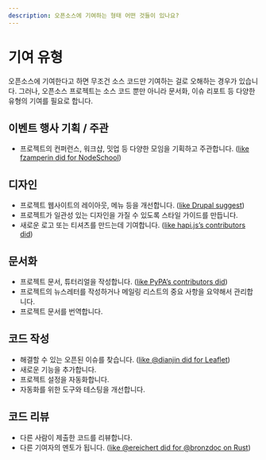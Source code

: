 ```yaml
---
description: 오픈소스에 기여하는 형태 어떤 것들이 있나요?
---
```


# 기여 유형

오픈소스에 기여한다고 하면 무조건 소스 코드만 기여하는 걸로 오해하는 경우가 있습니다. 그러나, 오픈소스 프로젝트는 소스 코드 뿐만 아니라 문서화, 이슈 리포트 등 다양한 유형의 기여를 필요로 합니다.

## 이벤트 행사 기획 / 주관

* 프로젝트의 컨퍼런스, 워크샵, 밋업 등 다양한 모임을 기획하고 주관합니다. \([like fzamperin did for NodeSchool](https://github.com/nodeschool/organizers/issues/406)\)

## 디자인

* 프로젝트 웹사이트의 레이아웃, 메뉴 등을 개선합니다. \([like Drupal suggest](https://www.drupal.org/community-initiatives/drupal-core/usability)\)
* 프로젝트가 일관성 있는 디자인을 가질 수 있도록 스타일 가이드를 만듭니다.
* 새로운 로고 또는 티셔츠를 만드는데 기여합니다. \([like hapi.js’s contributors did](https://github.com/hapijs/contrib/issues/68)\)

## 문서화

* 프로젝트 문서, 튜터리얼을 작성합니다. \([like PyPA’s contributors did](https://github.com/pypa/python-packaging-user-guide/issues/194)\)
* 프로젝트의 뉴스레터를 작성하거나 메일링 리스트의 중요 사항을 요약해서 관리합니다.
* 프로젝트 문서를 번역합니다.

## 코드 작성

* 해결할 수 있는 오픈된 이슈를 찾습니다. \([like @dianjin did for Leaflet](https://github.com/Leaflet/Leaflet/issues/4528#issuecomment-216520560)\)
* 새로운 기능을 추가합니다.
* 프로젝트 설정을 자동화합니다.
* 자동화를 위한 도구와 테스팅을 개선합니다.

## 코드 리뷰

* 다른 사람이 제출한 코드를 리뷰합니다.
* 다른 기여자의 멘토가 됩니다. \([like @ereichert did for @bronzdoc on Rust](https://github.com/rust-lang/book/issues/123#issuecomment-238049666)\)

